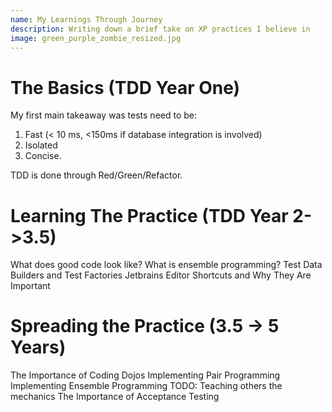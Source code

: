 ```yaml
---
name: My Learnings Through Journey
description: Writing down a brief take on XP practices I believe in
image: green_purple_zombie_resized.jpg
---
```

   
# The Basics (TDD Year One)
   
My first main takeaway was tests need to be:

1. Fast (< 10 ms, <150ms if database integration is involved)  
2. Isolated
3. Concise.

TDD is done through Red/Green/Refactor.

# Learning The Practice (TDD Year 2->3.5)

What does good code look like?
What is ensemble programming?
Test Data Builders and Test Factories
Jetbrains Editor Shortcuts and Why They Are Important

# Spreading the Practice (3.5 -> 5 Years)

The Importance of Coding Dojos
Implementing Pair Programming
Implementing Ensemble Programming
TODO: Teaching others the mechanics
The Importance of Acceptance Testing
